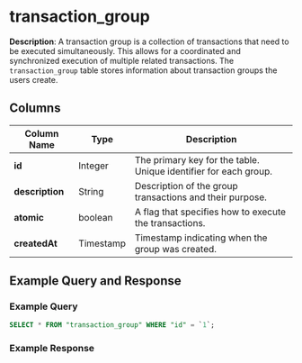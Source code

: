 # transaction_group
**Description**: A transaction group is a collection of transactions that need to be executed simultaneously. This allows for a coordinated and synchronized execution of multiple related transactions. The `transaction_group` table stores information about transaction groups the users create.

## Columns

| Column Name     | Type       | Description                                                                            |
|-----------------|------------|----------------------------------------------------------------------------------------|
| **id**            | Integer    | The primary key for the table. Unique identifier for each group.                   |               
| **description**       | String     | Description of the group transactions and their purpose.                                            |
| **atomic**     | boolean  | A flag that specifies how to execute the transactions.                                  |
| **createdAt** | Timestamp     | Timestamp indicating when the group was created.   |


## Example Query and Response

### Example Query
```sql
SELECT * FROM "transaction_group" WHERE "id" = `1`;
```

### Example Response
